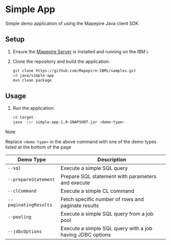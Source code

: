 # Simple App

Simple demo application of using the Mapepire Java client SDK

## Setup

1. Ensure the [Mapepire Server](https://mapepire-ibmi.github.io/guides/sysadmin) is installed and running on the IBM i.

2. Clone the repository and build the application:

    ```sh
    git clone https://github.com/Mapepire-IBMi/samples.git
    cd java/simple-app
    mvn clean package
    ```

## Usage

1. Run the application:

    ```sh
    cd target
    java -jar simple-app-1.0-SNAPSHOT.jar <demo-type>
    ```

> [!NOTE]
> Replace `<demo-type>` in the above command with one of the demo types listed at the bottom of the page

| Demo Type             | Description                                               |
| --------------------- | --------------------------------------------------------- |
| `--sql`               | Execute a simple SQL query                                |
| `--prepareStatement`  | Prepare SQL statement with parameters and execute         |
| `--clCommand`         | Execute a simple CL command                               |
| `--paginatingResults` | Fetch specific number of rows and paginate results        |
| `--pooling`           | Execute a simple SQL query from a job pool                |
| `--jdbcOptions`       | Execute a simple SQL query with a job having JDBC options |
